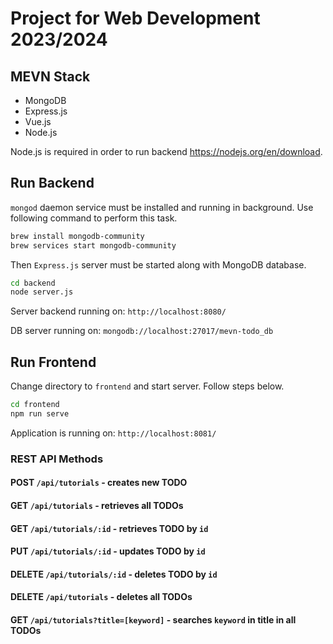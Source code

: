 # Project for Web Development 2023/2024

## MEVN Stack

- MongoDB
- Express.js
- Vue.js
- Node.js

Node.js is required in order to run backend <https://nodejs.org/en/download>.

## Run Backend

`mongod` daemon service must be installed and running in background. Use following command to perform this task.

``` zsh
brew install mongodb-community
brew services start mongodb-community
```

Then `Express.js` server must be started along with MongoDB database.

```zsh
cd backend
node server.js
```

Server backend running on: `http://localhost:8080/`

DB server running on: `mongodb://localhost:27017/mevn-todo_db`

## Run Frontend

Change directory to `frontend` and start server. Follow steps below.
```zsh
cd frontend
npm run serve
```

Application is running on: `http://localhost:8081/`

### REST API Methods

#### POST `/api/tutorials` - creates new TODO

#### GET `/api/tutorials` - retrieves all TODOs

#### GET `/api/tutorials/:id` - retrieves TODO by `id`

#### PUT `/api/tutorials/:id` - updates TODO by `id`

#### DELETE `/api/tutorials/:id` - deletes TODO by `id`

#### DELETE `/api/tutorials` - deletes all TODOs

#### GET `/api/tutorials?title=[keyword]` - searches `keyword` in title in all TODOs
